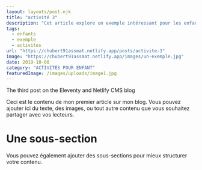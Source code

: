 ```yaml
---
layout: layouts/post.njk
title: "activité 3"
description: "Cet article explore un exemple intéressant pour les enfants."
tags: 
  - enfants
  - exemple
  - activites
url: "https://chubert91assmat.netlify.app/posts/activite-3"
image: "https://chubert91assmat.netlify.app/images/un-exemple.jpg"
date: 2019-10-08
category: "ACTIVITÉS POUR ENFANT"
featuredImage: /images/uploads/image1.jpg
---
```






The third post on the Eleventy and Netlify CMS blog

Ceci est le contenu de mon premier article sur mon blog. Vous pouvez ajouter ici du texte, des images, ou tout autre contenu que vous souhaitez partager avec vos lecteurs.

# Une sous-section

Vous pouvez également ajouter des sous-sections pour mieux structurer votre contenu.
